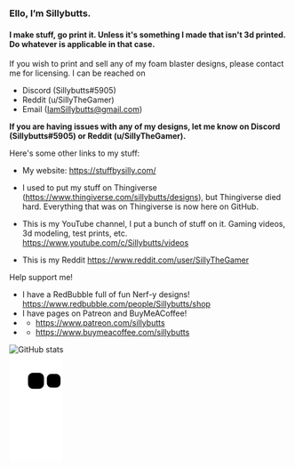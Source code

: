 ### Ello, I’m Sillybutts.
#### I make stuff, go print it. Unless it's something I made that isn't 3d printed. Do whatever is applicable in that case. 

If you wish to print and sell any of my foam blaster designs, please contact me for licensing. 
I can be reached on 
- Discord (Sillybutts#5905) 
- Reddit (u/SillyTheGamer)
- Email (IamSillybutts@gmail.com)

**If you are having issues with any of my designs, let me know on Discord (Sillybutts#5905) or Reddit (u/SillyTheGamer).**

Here's some other links to my stuff:

- My website: https://stuffbysilly.com/

- I used to put my stuff on Thingiverse (https://www.thingiverse.com/sillybutts/designs), but Thingiverse died hard. Everything that was on Thingiverse is now here on GitHub.

- This is my YouTube channel, I put a bunch of stuff on it. Gaming videos, 3d modeling, test prints, etc. https://www.youtube.com/c/Sillybutts/videos

- This is my Reddit https://www.reddit.com/user/SillyTheGamer


Help support me!

- I have a RedBubble full of fun Nerf-y designs! https://www.redbubble.com/people/Sillybutts/shop
- I have pages on Patreon and BuyMeACoffee! 
- - https://www.patreon.com/sillybutts
- - https://www.buymeacoffee.com/sillybutts 


![GitHub stats](https://github-readme-stats.vercel.app/api?username=Sillybutts&show_icons=true)  
![Snake animation](https://github.com/sillybutts/sillybutts/blob/output/github-contribution-snake.svg)
